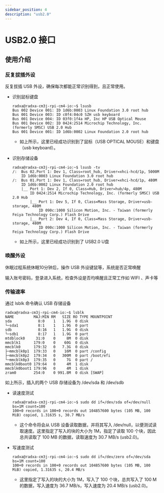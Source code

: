 ```yaml
---
sidebar_position: 4
description: "usb2.0"
---
```


# USB2.0 接口

## 使用介绍

### 反复拔插外设

反复拔插 USB 外设，确保每次都能正常识别得到，且正常使用。

- 识别鼠标键盘

  ```
  radxa@radxa-cm3j-rpi-cm4-io:~$ lsusb
  Bus 002 Device 001: ID 1d6b:0003 Linux Foundation 3.0 root hub
  Bus 001 Device 003: ID c0f4:04c0 SZH usb keyboard
  Bus 001 Device 004: ID 03f0:1f4a HP, Inc HP USB Optical Mouse
  Bus 001 Device 002: ID 0424:2514 Microchip Technology, Inc. (formerly SMSC) USB 2.0 Hub
  Bus 001 Device 001: ID 1d6b:0002 Linux Foundation 2.0 root hub
  ```

  - 如上所示，这里已经成功识别到了鼠标（USB OPTICAL MOUSE）和键盘（usb keyboard）。

- 识别存储设备

  ```
  radxa@radxa-cm3j-rpi-cm4-io:~$ lsusb -tv
  /:  Bus 02.Port 1: Dev 1, Class=root_hub, Driver=xhci-hcd/1p, 5000M
      ID 1d6b:0003 Linux Foundation 3.0 root hub
  /:  Bus 01.Port 1: Dev 1, Class=root_hub, Driver=xhci-hcd/1p, 480M
      ID 1d6b:0002 Linux Foundation 2.0 root hub
      |__ Port 1: Dev 2, If 0, Class=Hub, Driver=hub/4p, 480M
          ID 0424:2514 Microchip Technology, Inc. (formerly SMSC) USB 2.0 Hub
          |__ Port 1: Dev 5, If 0, Class=Mass Storage, Driver=usb-storage, 480M
              ID 090c:1000 Silicon Motion, Inc. - Taiwan (formerly Feiya Technology Corp.) Flash Drive
          |__ Port 2: Dev 4, If 0, Class=Mass Storage, Driver=usb-storage, 480M
              ID 090c:1000 Silicon Motion, Inc. - Taiwan (formerly Feiya Technology Corp.) Flash Drive
  ```

  - 如上所示，这里已经成功识别到了 USB2.0 U盘

### 唤醒外设

休眠过程系统休眠10分钟后，操作 USB 外设键鼠等，系统是否正常唤醒

输入账号密码，登录进入系统，检查外设是否均唤醒且正常工作如 WIFI 、声卡等

### 传输速率

通过 lsblk 命令确认 USB 存储设备

```
radxa@radxa-cm3j-rpi-cm4-io:~$ lsblk
NAME         MAJ:MIN RM   SIZE RO TYPE MOUNTPOINT
sda            8:0    1   1.9G  0 disk
└─sda1         8:1    1   1.9G  0 part
sdb            8:16   1   1.9G  0 disk
└─sdb1         8:17   1   1.9G  0 part
mtdblock0     31:0    0     8M  0 disk
mmcblk1      179:0    0    60G  0 disk
mmcblk0      179:32   0   7.3G  0 disk
├─mmcblk0p1  179:33   0    16M  0 part /config
├─mmcblk0p2  179:34   0   300M  0 part /boot/efi
└─mmcblk0p3  179:35   0     7G  0 part /
mmcblk0boot0 179:64   0     4M  1 disk
mmcblk0boot1 179:96   0     4M  1 disk
zram0        254:0    0 991.8M  0 disk [SWAP]
```

如上所示，插入的两个 USB 存储设备为 /dev/sda 和 /dev/sdb

- 读速度测试

  ```
  radxa@radxa-cm3j-rpi-cm4-io:~$ sudo dd if=/dev/sda of=/dev/null bs=1M count=100
  100+0 records in 100+0 records out 104857600 bytes (105 MB, 100
  MiB) copied, 1.31635 s, 30.7 MB/s
  ```

  - 这个命令将会从 USB 设备读取数据，并将其写入 /dev/null，以便测试读取速度。这里指定了写入的块的大小为 1M，指定了读取 100 个块，因此总共读取了 100 MB 的数据，读取速度为 30.7 MB/s (usb2.0)。

- 写速度测试

  ```
  radxa@radxa-cm3j-rpi-cm4-io:~$ sudo dd if=/dev/zero of=/dev/sda bs=1M count=100
  100+0 records in 100+0 records out 104857600 bytes (105 MB, 100
  MiB) copied, 1.31635 s, 20.4 MB/s
  ```

  - 这里指定了写入的块的大小为 1M，写入了 100 个块，总共写入了 100 M 的数据，写入速度为 36.7 MB/s，写入速度为 20.4 MB/s (usb2.0)。
